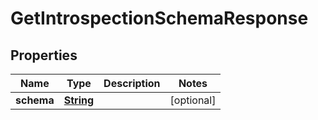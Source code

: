 

# GetIntrospectionSchemaResponse


## Properties

| Name | Type | Description | Notes |
|------------ | ------------- | ------------- | -------------|
|**schema** | [**String**](String.md) |  |  [optional] |



